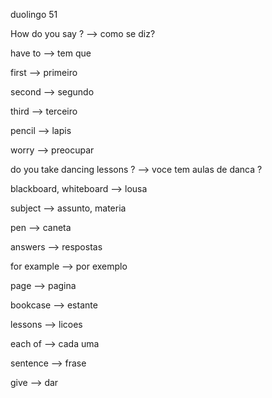 <p>duolingo 51</p>
<p>How do you say ? --> como se diz?</p>
<p>have to --> tem que</p>
<p>first --> primeiro</p>
<p>second --> segundo</p>
<p>third --> terceiro</p>
<p>pencil --> lapis</p>
<p>worry --> preocupar</p>
<p>do you take dancing lessons ? --> voce tem aulas de danca ?</p>
<p>blackboard, whiteboard --> lousa</p>
<p>subject --> assunto, materia</p>
<p>pen --> caneta</p>
<p>answers --> respostas</p>
<p>for example --> por exemplo</p>
<p>page --> pagina</p>
<p>bookcase --> estante</p>
<p>lessons --> licoes</p>
<p>each of --> cada uma</p>
<p>sentence --> frase</p>
<p>give --> dar</p>

